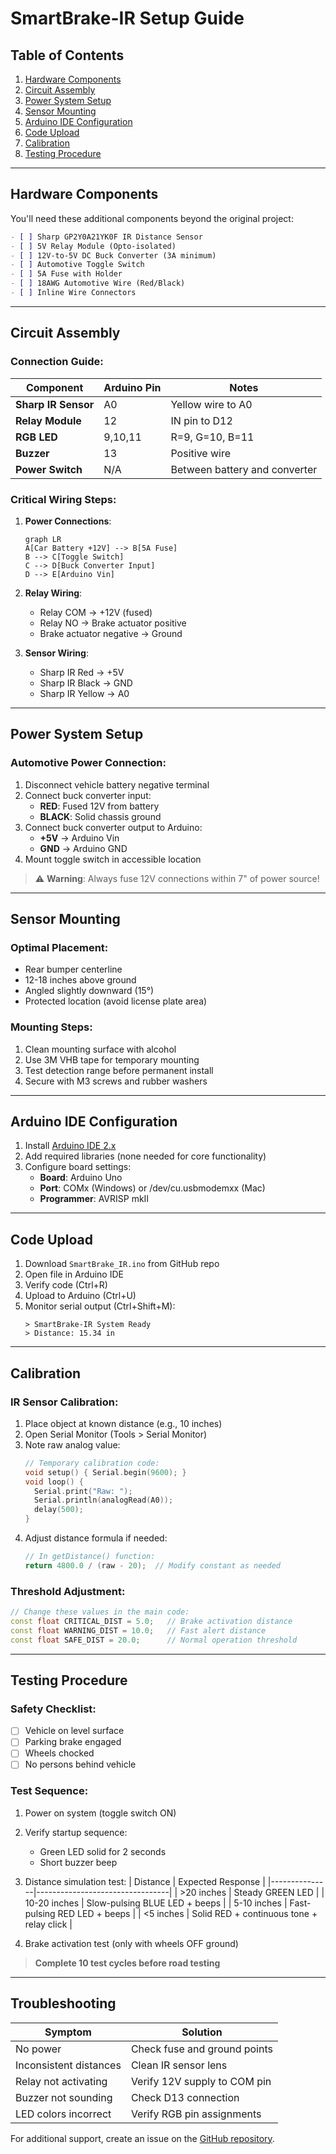 # SmartBrake-IR Setup Guide

## Table of Contents
1. [Hardware Components](#hardware-components)
2. [Circuit Assembly](#circuit-assembly)
3. [Power System Setup](#power-system-setup)
4. [Sensor Mounting](#sensor-mounting)
5. [Arduino IDE Configuration](#arduino-ide-configuration)
6. [Code Upload](#code-upload)
7. [Calibration](#calibration)
8. [Testing Procedure](#testing-procedure)

---

## Hardware Components
You'll need these additional components beyond the original project:
```markdown
- [ ] Sharp GP2Y0A21YK0F IR Distance Sensor
- [ ] 5V Relay Module (Opto-isolated)
- [ ] 12V-to-5V DC Buck Converter (3A minimum)
- [ ] Automotive Toggle Switch
- [ ] 5A Fuse with Holder
- [ ] 18AWG Automotive Wire (Red/Black)
- [ ] Inline Wire Connectors
```

---

## Circuit Assembly

### Connection Guide:
| Component          | Arduino Pin | Notes                          |
|--------------------|-------------|--------------------------------|
| **Sharp IR Sensor** | A0          | Yellow wire to A0              |
| **Relay Module**   | 12          | IN pin to D12                  |
| **RGB LED**        | 9,10,11     | R=9, G=10, B=11                |
| **Buzzer**         | 13          | Positive wire                  |
| **Power Switch**   | N/A         | Between battery and converter |

### Critical Wiring Steps:
1. **Power Connections**:
   ```mermaid
   graph LR
   A[Car Battery +12V] --> B[5A Fuse]
   B --> C[Toggle Switch]
   C --> D[Buck Converter Input]
   D --> E[Arduino Vin]
   ```
   
2. **Relay Wiring**:
   - Relay COM → +12V (fused)
   - Relay NO → Brake actuator positive
   - Brake actuator negative → Ground

3. **Sensor Wiring**:
   - Sharp IR Red → +5V
   - Sharp IR Black → GND
   - Sharp IR Yellow → A0

---

## Power System Setup
### Automotive Power Connection:
1. Disconnect vehicle battery negative terminal
2. Connect buck converter input:
   - **RED**: Fused 12V from battery
   - **BLACK**: Solid chassis ground
3. Connect buck converter output to Arduino:
   - **+5V** → Arduino Vin
   - **GND** → Arduino GND
4. Mount toggle switch in accessible location

> ⚠️ **Warning**: Always fuse 12V connections within 7" of power source!

---

## Sensor Mounting
### Optimal Placement:
- Rear bumper centerline
- 12-18 inches above ground
- Angled slightly downward (15°)
- Protected location (avoid license plate area)

### Mounting Steps:
1. Clean mounting surface with alcohol
2. Use 3M VHB tape for temporary mounting
3. Test detection range before permanent install
4. Secure with M3 screws and rubber washers

---

## Arduino IDE Configuration
1. Install [Arduino IDE 2.x](https://www.arduino.cc/en/software)
2. Add required libraries (none needed for core functionality)
3. Configure board settings:
   - **Board**: Arduino Uno
   - **Port**: COMx (Windows) or /dev/cu.usbmodemxx (Mac)
   - **Programmer**: AVRISP mkII

---

## Code Upload
1. Download `SmartBrake_IR.ino` from GitHub repo
2. Open file in Arduino IDE
3. Verify code (Ctrl+R)
4. Upload to Arduino (Ctrl+U)
5. Monitor serial output (Ctrl+Shift+M):
   ```plaintext
   > SmartBrake-IR System Ready
   > Distance: 15.34 in
   ```

---

## Calibration
### IR Sensor Calibration:
1. Place object at known distance (e.g., 10 inches)
2. Open Serial Monitor (Tools > Serial Monitor)
3. Note raw analog value:
   ```ino
   // Temporary calibration code:
   void setup() { Serial.begin(9600); }
   void loop() {
     Serial.print("Raw: ");
     Serial.println(analogRead(A0));
     delay(500);
   }
   ```
4. Adjust distance formula if needed:
   ```ino
   // In getDistance() function:
   return 4800.0 / (raw - 20);  // Modify constant as needed
   ```

### Threshold Adjustment:
```ino
// Change these values in the main code:
const float CRITICAL_DIST = 5.0;   // Brake activation distance
const float WARNING_DIST = 10.0;   // Fast alert distance
const float SAFE_DIST = 20.0;      // Normal operation threshold
```

---

## Testing Procedure
### Safety Checklist:
- [ ] Vehicle on level surface
- [ ] Parking brake engaged
- [ ] Wheels chocked
- [ ] No persons behind vehicle

### Test Sequence:
1. Power on system (toggle switch ON)
2. Verify startup sequence:
   - Green LED solid for 2 seconds
   - Short buzzer beep
3. Distance simulation test:
   | Distance      | Expected Response               |
   |---------------|---------------------------------|
   | >20 inches    | Steady GREEN LED                |
   | 10-20 inches  | Slow-pulsing BLUE LED + beeps   |
   | 5-10 inches   | Fast-pulsing RED LED + beeps    |
   | <5 inches     | Solid RED + continuous tone + relay click |

4. Brake activation test (only with wheels OFF ground)

> **Complete 10 test cycles before road testing**

---

## Troubleshooting
| Symptom                 | Solution                      |
|-------------------------|-------------------------------|
| No power                | Check fuse and ground points |
| Inconsistent distances  | Clean IR sensor lens         |
| Relay not activating    | Verify 12V supply to COM pin |
| Buzzer not sounding     | Check D13 connection         |
| LED colors incorrect    | Verify RGB pin assignments   |

For additional support, create an issue on the [GitHub repository](https://github.com/Customize5773/Arduino-School-Project).

